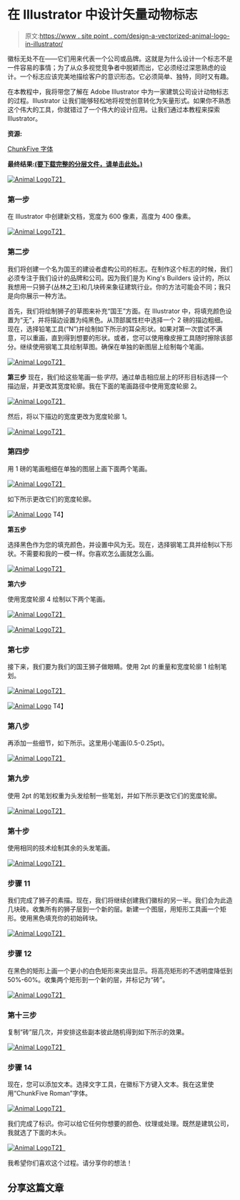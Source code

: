 # 在 Illustrator 中设计矢量动物标志

> 原文:[https://www . site point . com/design-a-vectorized-animal-logo-in-illustrator/](https://www.sitepoint.com/design-a-vectorized-animal-logo-in-illustrator/)

徽标无处不在——它们用来代表一个公司或品牌。这就是为什么设计一个标志不是一件容易的事情；为了从众多视觉竞争者中脱颖而出，它必须经过深思熟虑的设计。一个标志应该完美地描绘客户的意识形态。它必须简单、独特，同时又有趣。

在本教程中，我将带您了解在 Adobe Illustrator 中为一家建筑公司设计动物标志的过程。Illustrator 让我们能够轻松地将视觉创意转化为矢量形式。如果你不熟悉这个伟大的工具，你就错过了一个伟大的设计应用。让我们通过本教程来探索 Illustrator。

**资源:**

[ChunkFive 字体](http://www.fontsquirrel.com/fonts/ChunkFive "ChunkFive")

**最终结果:[(要下载完整的分层文件，请单击此处。)](https://www.sitepoint.com/wp-content/uploads/2012/12/animal-logo.zip "animal logo")**

[![Animal Logo ](../Images/7015cbcb379d976c62806fc7db4b2b91.png)T2】](https://www.sitepoint.com/wp-content/uploads/2012/12/Final-result9.jpg)

### 第一步

在 Illustrator 中创建新文档，宽度为 600 像素，高度为 400 像素。

[![Animal Logo ](../Images/edd03e2de8d1d9d8f1d179940060d7da.png)T2】](https://www.sitepoint.com/wp-content/uploads/2012/12/116.jpg)

### 第二步

我们将创建一个名为国王的建设者虚构公司的标志。在制作这个标志的时候，我们必须专注于我们设计的品牌和公司。因为我们是为 King's Builders 设计的，所以我想用一只狮子(丛林之王)和几块砖来象征建筑行业。你的方法可能会不同；我只是向你展示一种方法。

首先，我们将绘制狮子的草图来补充“国王”方面。在 Illustrator 中，将填充颜色设置为“无”，并将描边设置为纯黑色。从顶部属性栏中选择一个 2 磅的描边粗细。现在，选择铅笔工具(“N”)并绘制如下所示的耳朵形状。如果对第一次尝试不满意，可以重画，直到得到想要的形状。或者，您可以使用橡皮擦工具随时擦除该部分。继续使用钢笔工具绘制草图。确保在单独的新图层上绘制每个笔画。

[![Animal Logo ](../Images/6629137987c4b24e7f8a4b484f19a7c8.png)T2】](https://www.sitepoint.com/wp-content/uploads/2012/12/24.jpg)

**第三步**
现在，我们给这些笔画一些*字符*。通过单击相应层上的环形目标选择一个描边层，并更改其宽度轮廓。我在下面的笔画路径中使用宽度轮廓 2。

[![Animal Logo ](../Images/b5b5a6983751a14b579f661acf37a969.png)T2】](https://www.sitepoint.com/wp-content/uploads/2012/12/34.jpg)

然后，将以下描边的宽度更改为宽度轮廓 1。

[![Animal Logo ](../Images/14de88c06dc75da50dbd45d9a9789f3f.png)T2】](https://www.sitepoint.com/wp-content/uploads/2012/12/3b3.jpg)

### 第四步

用 1 磅的笔画粗细在单独的图层上画下面两个笔画。

[![Animal Logo ](../Images/22dc9551d38fc22cee39760476eb654c.png)T2】](https://www.sitepoint.com/wp-content/uploads/2012/12/43.jpg)

如下所示更改它们的宽度轮廓。

[![Animal Logo ](../Images/ca8221829bb83dee95a728a6404325ef.png)](https://www.sitepoint.com/wp-content/uploads/2012/12/4b1.jpg)
T4】

**第五步**

选择黑色作为您的填充颜色，并设置中风为无。现在，选择钢笔工具并绘制以下形状。不需要和我的一模一样。你喜欢怎么画就怎么画。

[![Animal Logo ](../Images/eddf89ebb9e81ce68c9752f347a79eeb.png)T2】](https://www.sitepoint.com/wp-content/uploads/2012/12/53.jpg)

**第六步**

使用宽度轮廓 4 绘制以下两个笔画。

[![Animal Logo ](../Images/57fc60e7784ef8eeb2b313622d9d967b.png)T2】](https://www.sitepoint.com/wp-content/uploads/2012/12/63.jpg)

[![Animal Logo ](../Images/cf863685862618296853e5b60af9dc64.png)T2】](https://www.sitepoint.com/wp-content/uploads/2012/12/6b2.jpg)

### 第七步

接下来，我们要为我们的国王狮子做眼睛。使用 2pt 的重量和宽度轮廓 1 绘制笔划。

[![Animal Logo ](../Images/0077417284a56b03437026dbc5d843b4.png)T2】](https://www.sitepoint.com/wp-content/uploads/2012/12/73.jpg)

[![Animal Logo ](../Images/d3f02fd9f2434d47289028d8771a115d.png)](https://www.sitepoint.com/wp-content/uploads/2012/12/7b2.jpg)
T4】

### 第八步

再添加一些细节，如下所示。这里用小笔画(0.5-0.25pt)。

[![Animal Logo ](../Images/ace0ed737327817f198f90a0c08ee15d.png)T2】](https://www.sitepoint.com/wp-content/uploads/2012/12/83.jpg)

### 第九步

使用 2pt 的笔划权重为头发绘制一些笔划，并如下所示更改它们的宽度轮廓。

[![Animal Logo ](../Images/1a5e95d002ce01d3a0ebc78d31860218.png)T2】](https://www.sitepoint.com/wp-content/uploads/2012/12/93.jpg)

### 第十步

使用相同的技术绘制其余的头发笔画。

[![Animal Logo ](../Images/ca9b441ba4212028ae48d29cf2df9ad0.png)T2】](https://www.sitepoint.com/wp-content/uploads/2012/12/103.jpg)

### 步骤 11

我们完成了狮子的素描。现在，我们将继续创建我们徽标的另一半。我们会为此造几块砖。收集所有的狮子层到一个新的层。新建一个图层，用矩形工具画一个矩形。使用黑色填充你的初始砖块。

[![Animal Logo ](../Images/c326b0e9cb022196f618f710a139097c.png)T2】](https://www.sitepoint.com/wp-content/uploads/2012/12/117.jpg)

### 步骤 12

在黑色的矩形上画一个更小的白色矩形来突出显示。将高亮矩形的不透明度降低到 50%-60%。收集两个矩形到一个新的层，并标记为“砖”。

[![Animal Logo ](../Images/f879402bac1167f7da47ceb5dcdefde6.png)T2】](https://www.sitepoint.com/wp-content/uploads/2012/12/124.jpg)

### 第十三步

复制“砖”层几次，并安排这些副本彼此随机得到如下所示的效果。

[![Animal Logo ](../Images/72ff9b5e443a37c28505781c7e7508be.png)T2】](https://www.sitepoint.com/wp-content/uploads/2012/12/133.jpg)

### 步骤 14

现在，您可以添加文本。选择文字工具，在徽标下方键入文本。我在这里使用“ChunkFive Roman”字体。

[![Animal Logo ](../Images/21e1feb5cf4243c395abfe67bbe62e14.png)T2】](https://www.sitepoint.com/wp-content/uploads/2012/12/143.jpg)

我们完成了标识。你可以给它任何你想要的颜色、纹理或处理。既然是建筑公司，我就选了下面的木头。

[![Animal Logo ](../Images/891b06b2a21b88e4498629978e74a485.png)T2】](https://www.sitepoint.com/wp-content/uploads/2012/12/Final-result10.jpg)

我希望你们喜欢这个过程。请分享你的想法！

## 分享这篇文章
